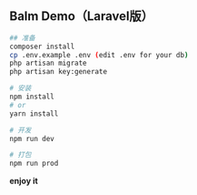 ## Balm Demo（Laravel版）

```sh
## 准备
composer install
cp .env.example .env (edit .env for your db)
php artisan migrate
php artisan key:generate

# 安装
npm install
# or
yarn install

# 开发
npm run dev

# 打包
npm run prod
```

__enjoy it__
